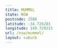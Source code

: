 ```yaml
---
title: MUMMEL
state: NSW
postcode: 2580
latitude: -34.726283
longitude: 149.729215
url: /nsw/mummel/
layout: suburb
---
```

